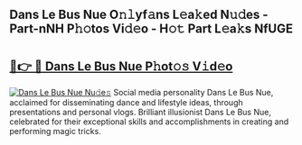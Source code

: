 ## Dans Le Bus Nue O𝚗𝚕yf𝚊ns L𝚎a𝚔ed N𝚞𝚍es - Part-nNH P𝚑𝚘tos Vi𝚍𝚎o - H𝚘𝚝 Part L𝚎a𝚔s NfUGE

# <h2><a href="http://kf1sens.oniu.top/?m=Dans+Le+Bus+Nue">🔗👉 🔴 Dans Le Bus Nue P𝚑ot𝚘𝚜 V𝚒d𝚎o</a></h2>

[![Dans Le Bus Nue Nu𝚍e𝚜](https://i.imgur.com/0qMVB7G.gif)](http://kf1sens.oniu.top/?m=Dans+Le+Bus+Nue)
Social media personality Dans Le Bus Nue, acclaimed for disseminating dance and lifestyle ideas, through presentations and personal vlogs. Brilliant illusionist Dans Le Bus Nue, celebrated for their exceptional skills and accomplishments in creating and performing magic tricks.  
